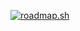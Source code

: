 [![roadmap.sh](https://roadmap.sh/card/wide/6667446c59bd70fae2d6ab8a?variant=light&roadmaps=frontend%2Cjavascript)](https://roadmap.sh)
